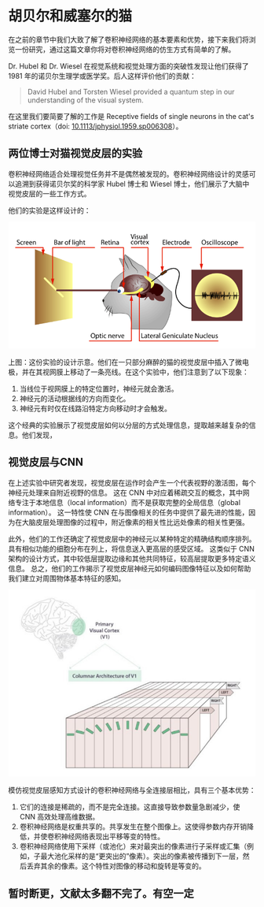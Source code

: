 # 胡贝尔和威塞尔的猫

在之前的章节中我们大致了解了卷积神经网络的基本要素和优势，接下来我们将浏览一份研究，通过这篇文章你将对卷积神经网络的仿生方式有简单的了解。

Dr. Hubel 和 Dr. Wiesel 在视觉系统和视觉处理方面的突破性发现让他们获得了 1981 年的诺贝尔生理学或医学奖。后人这样评价他们的贡献：

> David Hubel and Torsten Wiesel provided a quantum step in our understanding of the visual system.

在这里我们要简要了解的工作是 Receptive fields of single neurons in the cat's striate cortex（doi: [10.1113/jphysiol.1959.sp006308](https://dx.doi.org/10.1113%2Fjphysiol.1959.sp006308)）。

## 两位博士对猫视觉皮层的实验

卷积神经网络适合处理视觉任务并不是偶然被发现的。卷积神经网络设计的灵感可以追溯到获得诺贝尔奖的科学家 Hubel 博士和 Wiesel 博士，他们展示了大脑中视觉皮层的一些工作方式。

他们的实验是这样设计的：

![img](./src/CNN-and-visual-cortex/0CX1szohzfrU8AN0f.png)

上图：这份实验的设计示意。他们在一只部分麻醉的猫的视觉皮层中插入了微电极，并在其视网膜上移动了一条亮线。在这个实验中，他们注意到了以下现象：

1. 当线位于视网膜上的特定位置时，神经元就会激活。 
2. 神经元的活动根据线的方向而变化。 
3. 神经元有时仅在线路沿特定方向移动时才会触发。

这个经典的实验展示了视觉皮层如何以分层的方式处理信息，提取越来越复杂的信息。他们发现，

## 视觉皮层与CNN

在上述实验中研究者发现，视觉皮层在运作时会产生一个代表视野的激活图，每个神经元处理来自附近视野的信息。 这在 CNN 中对应着稀疏交互的概念，其中网络专注于本地信息（local information）而不是获取完整的全局信息（global information）。 这一特性使 CNN 在与图像相关的任务中提供了最先进的性能，因为在大脑皮层处理图像的过程中，附近像素的相关性比远处像素的相关性更强。

此外，他们的工作还确定了视觉皮层中的神经元以某种特定的精确结构顺序排列。 具有相似功能的细胞分布在列上，将信息送入更高层的感受区域。 这类似于 CNN 架构的设计方式，其中较低层提取边缘和其他共同特征，较高层提取更多特定语义信息。 总之，他们的工作揭示了视觉皮层神经元如何编码图像特征以及如何帮助我们建立对周围物体基本特征的感知。

![image-20210818171653350](./src/CNN-and-visual-cortex/image-20210818171653350.png)

模仿视觉皮层感知方式设计的卷积神经网络与全连接层相比，具有三个基本优势：

1. 它们的连接是稀疏的，而不是完全连接。这直接导致参数量急剧减少，使 CNN 高效处理高维数据。
2. 卷积神经网络是权重共享的。共享发生在整个图像上。这使得参数内存开销降低，并使卷积神经网络表现出平移等变的特性。
3. 卷积神经网络使用下采样（或池化）来对最突出的像素进行子采样或汇集（例如，子最大池化采样的是“更突出的”像素）。突出的像素被传播到下一层，然后丢弃其余的像素。这个特性对图像的移动和旋转是等变的。

## 暂时断更，文献太多翻不完了。有空一定